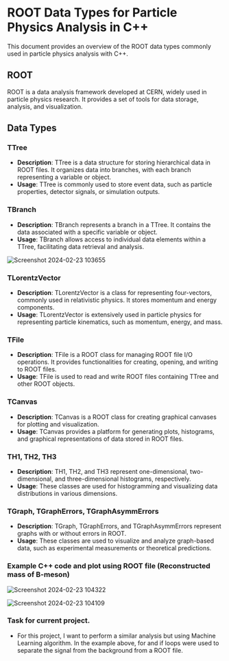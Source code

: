 # ROOT Data Types for Particle Physics Analysis in C++

This document provides an overview of the ROOT data types commonly used in particle physics analysis with C++.

## ROOT

ROOT is a data analysis framework developed at CERN, widely used in particle physics research. It provides a set of tools for data storage, analysis, and visualization.

## Data Types

### TTree

- **Description**: TTree is a data structure for storing hierarchical data in ROOT files. It organizes data into branches, with each branch representing a variable or object.
- **Usage**: TTree is commonly used to store event data, such as particle properties, detector signals, or simulation outputs.

### TBranch

- **Description**: TBranch represents a branch in a TTree. It contains the data associated with a specific variable or object.
- **Usage**: TBranch allows access to individual data elements within a TTree, facilitating data retrieval and analysis.
  
![Screenshot 2024-02-23 103655](https://github.com/ubsuny/MLppCollision_CP2P2024/assets/143828394/aa644036-c197-4ee1-9bee-7087edd50bc4)

### TLorentzVector

- **Description**: TLorentzVector is a class for representing four-vectors, commonly used in relativistic physics. It stores momentum and energy components.
- **Usage**: TLorentzVector is extensively used in particle physics for representing particle kinematics, such as momentum, energy, and mass.

### TFile

- **Description**: TFile is a ROOT class for managing ROOT file I/O operations. It provides functionalities for creating, opening, and writing to ROOT files.
- **Usage**: TFile is used to read and write ROOT files containing TTree and other ROOT objects.

### TCanvas

- **Description**: TCanvas is a ROOT class for creating graphical canvases for plotting and visualization.
- **Usage**: TCanvas provides a platform for generating plots, histograms, and graphical representations of data stored in ROOT files.

### TH1, TH2, TH3

- **Description**: TH1, TH2, and TH3 represent one-dimensional, two-dimensional, and three-dimensional histograms, respectively.
- **Usage**: These classes are used for histogramming and visualizing data distributions in various dimensions.

### TGraph, TGraphErrors, TGraphAsymmErrors

- **Description**: TGraph, TGraphErrors, and TGraphAsymmErrors represent graphs with or without errors in ROOT.
- **Usage**: These classes are used to visualize and analyze graph-based data, such as experimental measurements or theoretical predictions.

### Example C++ code and plot using ROOT file (Reconstructed mass of B-meson)

![Screenshot 2024-02-23 104322](https://github.com/ubsuny/MLppCollision_CP2P2024/assets/143828394/d48761de-6454-476c-bb7f-2d945d4fa565)

![Screenshot 2024-02-23 104109](https://github.com/ubsuny/MLppCollision_CP2P2024/assets/143828394/dc24a4a9-1e0a-4cd4-8904-2d908e2a796a)

### Task for current project.

- For this project, I want to perform a similar analysis but using Machine Learning algorithm. In the example above, for and if loops were used to separate the signal from the background from a ROOT file.
